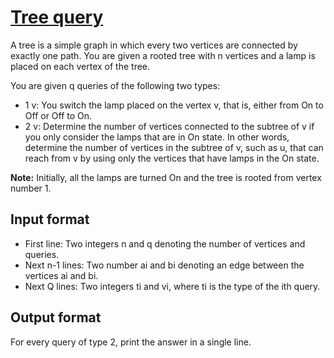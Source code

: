 # [Tree query][link]

A tree is a simple graph in which every two vertices are connected by exactly one path. You are given a rooted tree with n vertices and a lamp is placed on each vertex of the tree.

You are given q queries of the following two types:

- 1 v: You switch the lamp placed on the vertex v, that is, either from On to Off or Off to On.
- 2 v: Determine the number of vertices connected to the subtree of v if you only consider the lamps that are in On state. In other words, determine the number of vertices in the subtree of v, such as u, that can reach from v by using only the vertices that have lamps in the On state.

**Note:** Initially, all the lamps are turned On and the tree is rooted from vertex number 1.

## Input format

- First line: Two integers n and q denoting the number of vertices and queries.
- Next n-1 lines: Two number ai and bi denoting an edge between the vertices ai and bi.
- Next Q lines: Two integers ti and vi, where ti is the type of the ith query.

## Output format

For every query of type 2, print the answer in a single line.

[link]: https://www.hackerearth.com/practice/data-structures/advanced-data-structures/segment-trees/practice-problems/algorithm/tree-query-3-5d98588f/
